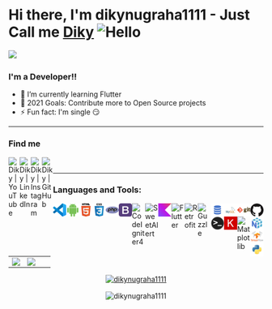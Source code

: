 # Hi there, I'm dikynugraha1111 - Just Call me [Diky][instagram] <img alt="Hello" src="https://raw.githubusercontent.com/MartinHeinz/MartinHeinz/master/wave.gif" width="33px">
![](https://visitor-badge.laobi.icu/badge?page_id=dikynugraha1111.dikynugraha1111)
### I'm a Developer!!

- 🌱 I’m currently learning Flutter
- 🥅 2021 Goals: Contribute more to Open Source projects
- ⚡ Fun fact: I'm single :smirk:

---

### Find me
[<img align="left" alt="Diky | YouTube" width="22px" src="https://cdn.jsdelivr.net/npm/simple-icons@v3/icons/youtube.svg" />][youtube]
[<img align="left" alt="Diky | LinkedIn" width="22px" src="https://cdn.jsdelivr.net/npm/simple-icons@v3/icons/linkedin.svg" />][linkedin]
[<img align="left" alt="Diky | Instagram" width="22px" src="https://cdn.jsdelivr.net/npm/simple-icons@v3/icons/instagram.svg" />][instagram]
[<img align="left" alt="Diky | GitHub" width="22px" src="https://cdn.jsdelivr.net/npm/simple-icons@v3/icons/github.svg" />][github]

<br />

---
### Languages and Tools:

<img align="left" alt="Visual Studio Code" width="26px" src="https://raw.githubusercontent.com/github/explore/80688e429a7d4ef2fca1e82350fe8e3517d3494d/topics/visual-studio-code/visual-studio-code.png" />
<img align="left" alt="AndroidStudio" width="26px" src="https://raw.githubusercontent.com/github/explore/80688e429a7d4ef2fca1e82350fe8e3517d3494d/topics/android/android.png" />
<img align="left" alt="HTML5" width="26px" src="https://raw.githubusercontent.com/github/explore/80688e429a7d4ef2fca1e82350fe8e3517d3494d/topics/html/html.png" />
<img align="left" alt="CSS3" width="26px" src="https://raw.githubusercontent.com/github/explore/80688e429a7d4ef2fca1e82350fe8e3517d3494d/topics/css/css.png" />
<img align="left" alt="PHP" width="26px" src="https://raw.githubusercontent.com/github/explore/ccc16358ac4530c6a69b1b80c7223cd2744dea83/topics/php/php.png" />
<img align="left" alt="Bootstrap" width="26px" src="https://raw.githubusercontent.com/github/explore/80688e429a7d4ef2fca1e82350fe8e3517d3494d/topics/bootstrap/bootstrap.png" />
<img align="left" alt="CodeIgniter4" width="26px" src="https://avatars.githubusercontent.com/u/44521256?s=200&v=4" />
<img align="left" alt="SweetAlert" width="26px" src="https://avatars.githubusercontent.com/u/35137722?s=200&v=4" />
<img align="left" alt="Kotlin" width="26px" src="https://raw.githubusercontent.com/github/explore/80688e429a7d4ef2fca1e82350fe8e3517d3494d/topics/kotlin/kotlin.png" />
<img align="left" alt="Flutter" width="26px" src="https://avatars.githubusercontent.com/u/14101776?s=200&v=4" />
<img align="left" alt="Retrofit" width="26px" src="https://miro.medium.com/max/1024/0*9uBgpkTWMtPDvScx.png" />
<img align="left" alt="Guzzle" width="26px" src="https://rawcdn.githack.com/guzzle/guzzle/HEAD/.github/logo.png?raw=true" />
<img align="left" alt="SQL" width="26px" src="https://raw.githubusercontent.com/github/explore/80688e429a7d4ef2fca1e82350fe8e3517d3494d/topics/sql/sql.png" />
<img align="left" alt="MySQL" width="26px" src="https://raw.githubusercontent.com/github/explore/80688e429a7d4ef2fca1e82350fe8e3517d3494d/topics/mysql/mysql.png" />
<img align="left" alt="Git" width="26px" src="https://raw.githubusercontent.com/github/explore/80688e429a7d4ef2fca1e82350fe8e3517d3494d/topics/git/git.png" />
<img align="left" alt="GitHub" width="26px" src="https://raw.githubusercontent.com/github/explore/78df643247d429f6cc873026c0622819ad797942/topics/github/github.png" />
<img align="left" alt="Terminal" width="26px" src="https://raw.githubusercontent.com/github/explore/80688e429a7d4ef2fca1e82350fe8e3517d3494d/topics/terminal/terminal.png" />
<img align="left" alt="Keras" width="26px" src="https://raw.githubusercontent.com/github/explore/cf9a84017e3cdd93aeb635d9b85379ba67d62031/topics/keras/keras.png" />
<img align="left" alt="Matplotlib" width="26px" src="https://avatars.githubusercontent.com/u/215947?s=200&v=4" />
<img align="left" alt="Matplotlib" width="26px" src="https://raw.githubusercontent.com/github/explore/d530d6a3a171a53f7b8eb4e9e005136e7ebd898f/topics/numpy/numpy.png" />
<img align="left" alt="TensorFlow" width="26px" src="https://raw.githubusercontent.com/github/explore/80688e429a7d4ef2fca1e82350fe8e3517d3494d/topics/tensorflow/tensorflow.png" />
<img align="left" alt="Python" width="26px" src="https://raw.githubusercontent.com/github/explore/80688e429a7d4ef2fca1e82350fe8e3517d3494d/topics/python/python.png" />

<br />
<br />

---
<!---[![Diky Nugraha Stats](https://github-readme-stats.vercel.app/api?username=dikynugraha1111&show_icons=true&count_private=true&hide_border=true&theme=algolia&include_all_commits=true)](https://github.com/dikynugraha1111/)
[![Diky Nugraha Lang](https://github-readme-stats.vercel.app/api/top-langs/?username=dikynugraha1111&langs_count=8&hide_border=true&theme=algolia)](https://github.com/dikynugraha1111)
--->

<table style="border: 0px">
  <tr>
    <td valign="top" width="36%">
       <img src="https://github-readme-stats.vercel.app/api/top-langs/?username=dikynugraha1111&langs_count=5&hide_border=true&theme=algolia&hide=css,scss,html,makefile,JavaScript,C,Jupyter Notebook,Kotlin,Cmake,Hack,Objective-C,C++,Swift" align="left" style="width: 100%" />
</td>
    <td valign="top" width="64%">
  <img src="https://github-readme-stats.vercel.app/api?username=dikynugraha1111&show_icons=true&count_private=true&hide_border=true&theme=algolia&include_all_commits=true" align="left" style="width: 100%" />
     
</td>
  </tr>
</table>

<p align="center"> <a href="https://github.com/ryo-ma/github-profile-trophy"><img src="https://github-profile-trophy.vercel.app/?username=dikynugraha1111&row=1&theme=algolia&no-frame=true" alt="dikynugraha1111" /></a> </p>


<p align="center"><img align="center" src="https://github-readme-streak-stats.herokuapp.com?user=dikynugraha1111&theme=tokyonight_duo&hide_border=true&date_format=j%2Fn%5B%2FY%5D" alt="dikynugraha1111" /></p>

[github]: https://github.com/dikynugraha1111
[instagram]: https://www.instagram.com/dikydifiera/
[youtube]: https://www.youtube.com/channel/UCXEMprt8qobSSFJcN02uJGA
[linkedin]: https://www.linkedin.com/in/diky-nugraha-difiera-92b45b1a7/

